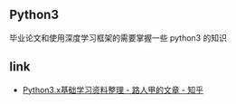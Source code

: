 ## Python3
毕业论文和使用深度学习框架的需要掌握一些 python3 的知识

## link
- [Python3.x基础学习资料整理 - 路人甲的文章 - 知乎](https://zhuanlan.zhihu.com/p/24249743)